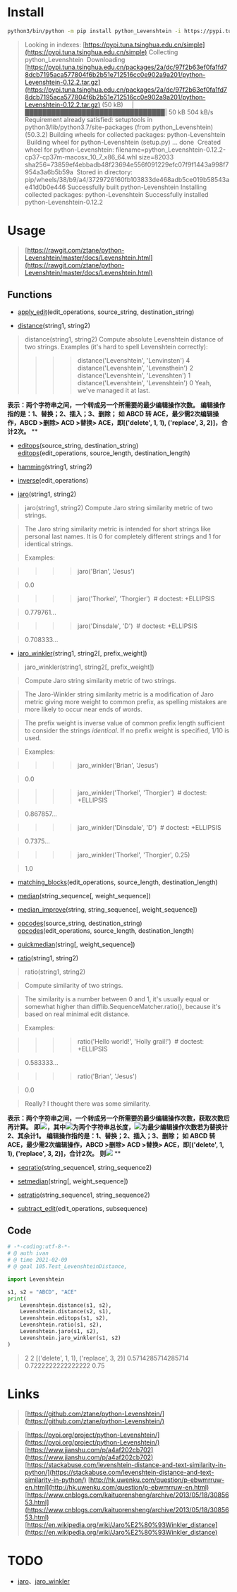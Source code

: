 # Install
```bash
python3/bin/python -m pip install python_Levenshtein -i https://pypi.tuna.tsinghua.edu.cn/simple
```
> Looking in indexes: [https://pypi.tuna.tsinghua.edu.cn/simple](https://pypi.tuna.tsinghua.edu.cn/simple)
> Collecting python_Levenshtein
>   Downloading [https://pypi.tuna.tsinghua.edu.cn/packages/2a/dc/97f2b63ef0fa1fd78dcb7195aca577804f6b2b51e712516cc0e902a9a201/python-Levenshtein-0.12.2.tar.gz](https://pypi.tuna.tsinghua.edu.cn/packages/2a/dc/97f2b63ef0fa1fd78dcb7195aca577804f6b2b51e712516cc0e902a9a201/python-Levenshtein-0.12.2.tar.gz) (50 kB)
>      |████████████████████████████████| 50 kB 504 kB/s 
> Requirement already satisfied: setuptools in python3/lib/python3.7/site-packages (from python_Levenshtein) (50.3.2)
> Building wheels for collected packages: python-Levenshtein
>   Building wheel for python-Levenshtein (setup.py) ... done
>   Created wheel for python-Levenshtein: filename=python_Levenshtein-0.12.2-cp37-cp37m-macosx_10_7_x86_64.whl size=82033 sha256=73859ef4ebbadb48f23694e556f091229efc07f9f1443a998f7954a3a6b5b59a
>   Stored in directory: pip/wheels/38/b9/a4/3729726160fb103833de468adb5ce019b58543ae41d0b0e446
> Successfully built python-Levenshtein
> Installing collected packages: python-Levenshtein
> Successfully installed python-Levenshtein-0.12.2

# Usage
> [https://rawgit.com/ztane/python-Levenshtein/master/docs/Levenshtein.html](https://rawgit.com/ztane/python-Levenshtein/master/docs/Levenshtein.html)

## Functions

- [apply_edit](https://rawgit.com/ztane/python-Levenshtein/master/docs/Levenshtein.html#Levenshtein-apply_edit)(edit_operations, source_string, destination_string)



- [distance](https://rawgit.com/ztane/python-Levenshtein/master/docs/Levenshtein.html#Levenshtein-distance)(string1, string2)
> distance(string1, string2)
> Compute absolute Levenshtein distance of two strings.
> Examples (it's hard to spell Levenshtein correctly):
> >>> distance('Levenshtein', 'Lenvinsten')
> 4
> >>> distance('Levenshtein', 'Levensthein')
> 2
> >>> distance('Levenshtein', 'Levenshten')
> 1
> >>> distance('Levenshtein', 'Levenshtein')
> 0
> Yeah, we've managed it at last.

**表示：两个字符串之间，一个转成另一个所需要的最少编辑操作次数。**
**编辑操作指的是：1、替换；2、插入；3、删除；**
**如 ABCD 转 ACE，最少需2次编辑操作，ABCD >删除> ACD >替换> ACE，即[('delete', 1, 1), ('replace', 3, 2)]，合计2次。**
**

- [editops](https://rawgit.com/ztane/python-Levenshtein/master/docs/Levenshtein.html#Levenshtein-editops)(source_string, destination_string)
[editops](https://rawgit.com/ztane/python-Levenshtein/master/docs/Levenshtein.html#Levenshtein-editops)(edit_operations, source_length, destination_length)



- [hamming](https://rawgit.com/ztane/python-Levenshtein/master/docs/Levenshtein.html#Levenshtein-hamming)(string1, string2)



- [inverse](https://rawgit.com/ztane/python-Levenshtein/master/docs/Levenshtein.html#Levenshtein-inverse)(edit_operations)



- [jaro](https://rawgit.com/ztane/python-Levenshtein/master/docs/Levenshtein.html#Levenshtein-jaro)(string1, string2)
> jaro(string1, string2)
> Compute Jaro string similarity metric of two strings.

> The Jaro string similarity metric is intended for short strings like personal last names. It is 0 for completely different strings and 1 for identical strings.

> Examples:

> >>> jaro('Brian', 'Jesus')

> 0.0

> >>> jaro('Thorkel', 'Thorgier')  # doctest: +ELLIPSIS

> 0.779761...

> >>> jaro('Dinsdale', 'D')  # doctest: +ELLIPSIS

> 0.708333...



- [jaro_winkler](https://rawgit.com/ztane/python-Levenshtein/master/docs/Levenshtein.html#Levenshtein-jaro_winkler)(string1, string2[, prefix_weight])
> jaro_winkler(string1, string2[, prefix_weight])

> Compute Jaro string similarity metric of two strings.

> The Jaro-Winkler string similarity metric is a modification of Jaro metric giving more weight to common prefix, as spelling mistakes are more likely to occur near ends of words.

> The prefix weight is inverse value of common prefix length sufficient to consider the strings *identical*. If no prefix weight is specified, 1/10 is used.

> Examples:

> >>> jaro_winkler('Brian', 'Jesus')

> 0.0

> >>> jaro_winkler('Thorkel', 'Thorgier')  # doctest: +ELLIPSIS

> 0.867857...

> >>> jaro_winkler('Dinsdale', 'D')  # doctest: +ELLIPSIS

> 0.7375...

> >>> jaro_winkler('Thorkel', 'Thorgier', 0.25)

> 1.0



- [matching_blocks](https://rawgit.com/ztane/python-Levenshtein/master/docs/Levenshtein.html#Levenshtein-matching_blocks)(edit_operations, source_length, destination_length)



- [median](https://rawgit.com/ztane/python-Levenshtein/master/docs/Levenshtein.html#Levenshtein-median)(string_sequence[, weight_sequence])



- [median_improve](https://rawgit.com/ztane/python-Levenshtein/master/docs/Levenshtein.html#Levenshtein-median_improve)(string, string_sequence[, weight_sequence])



- [opcodes](https://rawgit.com/ztane/python-Levenshtein/master/docs/Levenshtein.html#Levenshtein-opcodes)(source_string, destination_string)
[opcodes](https://rawgit.com/ztane/python-Levenshtein/master/docs/Levenshtein.html#Levenshtein-opcodes)(edit_operations, source_length, destination_length)



- [quickmedian](https://rawgit.com/ztane/python-Levenshtein/master/docs/Levenshtein.html#Levenshtein-quickmedian)(string[, weight_sequence])



- [ratio](https://rawgit.com/ztane/python-Levenshtein/master/docs/Levenshtein.html#Levenshtein-ratio)(string1, string2)
> ratio(string1, string2)

> Compute similarity of two strings.

> The similarity is a number between 0 and 1, it's usually equal or somewhat higher than difflib.SequenceMatcher.ratio(), because it's based on real minimal edit distance.

> Examples:

> >>> ratio('Hello world!', 'Holly grail!')  # doctest: +ELLIPSIS

> 0.583333...

> >>> ratio('Brian', 'Jesus')

> 0.0

> Really? I thought there was some similarity.

**表示：两个字符串之间，一个转成另一个所需要的最少编辑操作次数，获取次数后再计算。**
**即![](https://cdn.nlark.com/yuque/__latex/273004a9a5a4bdd0a300bc6d818a4237.svg#card=math&code=ratio%20%3D%20%28sum%20-%20ldist%29%2Fsum&height=20&width=199)，其中![](https://cdn.nlark.com/yuque/__latex/1d623b89683f9ce4e074de1676d12416.svg#card=math&code=sum&height=12&width=32)为两个字符串总长度，![](https://cdn.nlark.com/yuque/__latex/f4c4bd1ff5c1d325de09bb55f2fd7f7d.svg#card=math&code=ldist&height=16&width=33)为最少编辑操作次数若为替换计2、其余计1。**
**编辑操作指的是：1、替换；2、插入；3、删除；**
**如 ABCD 转 ACE，最少需2次编辑操作，ABCD >删除> ACD >替换> ACE，即[('delete', 1, 1), ('replace', 3, 2)]，合计2次。**
**则![](https://cdn.nlark.com/yuque/__latex/3a319a90147f78c939fea742dcc69716.svg#card=math&code=ratio%20%3D%20%287-%281%2B2%29%29%2F7%20%3D%200.5714285714285714...&height=20&width=352)**
**

- [seqratio](https://rawgit.com/ztane/python-Levenshtein/master/docs/Levenshtein.html#Levenshtein-seqratio)(string_sequence1, string_sequence2)



- [setmedian](https://rawgit.com/ztane/python-Levenshtein/master/docs/Levenshtein.html#Levenshtein-setmedian)(string[, weight_sequence])



- [setratio](https://rawgit.com/ztane/python-Levenshtein/master/docs/Levenshtein.html#Levenshtein-setratio)(string_sequence1, string_sequence2)



- [subtract_edit](https://rawgit.com/ztane/python-Levenshtein/master/docs/Levenshtein.html#Levenshtein-subtract_edit)(edit_operations, subsequence)



## Code
```python
# -*-coding:utf-8-*-
# @ auth ivan
# @ time 2021-02-09
# @ goal 105.Test_LevenshteinDistance,

import Levenshtein

s1, s2 = "ABCD", "ACE"
print(
    Levenshtein.distance(s1, s2), 
    Levenshtein.distance(s2, s1),
    Levenshtein.editops(s1, s2),
    Levenshtein.ratio(s1, s2),
    Levenshtein.jaro(s1, s2),
    Levenshtein.jaro_winkler(s1, s2)
)
```
> 2 
> 2 
> [('delete', 1, 1), ('replace', 3, 2)] 
> 0.5714285714285714 
> 0.7222222222222222 
> 0.75 

# Links
> [https://github.com/ztane/python-Levenshtein/](https://github.com/ztane/python-Levenshtein/)

> [https://pypi.org/project/python-Levenshtein/](https://pypi.org/project/python-Levenshtein/)
> [https://www.jianshu.com/p/a4af202cb702](https://www.jianshu.com/p/a4af202cb702)
> [https://stackabuse.com/levenshtein-distance-and-text-similarity-in-python/](https://stackabuse.com/levenshtein-distance-and-text-similarity-in-python/)
> [http://hk.uwenku.com/question/p-ebwmrruw-en.html](http://hk.uwenku.com/question/p-ebwmrruw-en.html)
> [https://www.cnblogs.com/kaituorensheng/archive/2013/05/18/3085653.html](https://www.cnblogs.com/kaituorensheng/archive/2013/05/18/3085653.html)
> [https://en.wikipedia.org/wiki/Jaro%E2%80%93Winkler_distance](https://en.wikipedia.org/wiki/Jaro%E2%80%93Winkler_distance)

# TODO

- [jaro](https://rawgit.com/ztane/python-Levenshtein/master/docs/Levenshtein.html#Levenshtein-jaro)、[jaro_winkler](https://rawgit.com/ztane/python-Levenshtein/master/docs/Levenshtein.html#Levenshtein-jaro_winkler)
